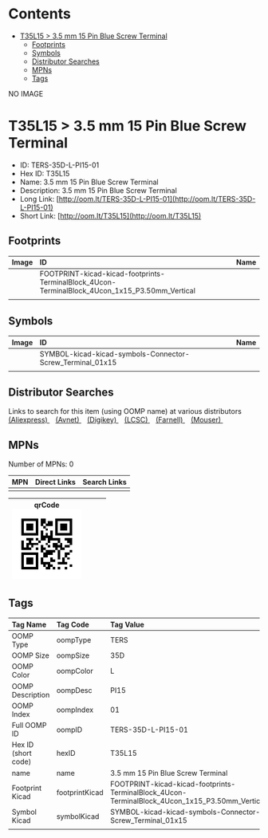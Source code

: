 



Contents
========

* [T35L15 > 3.5 mm 15 Pin Blue Screw Terminal](#t35l15--35-mm-15-pin-blue-screw-terminal)
	* [Footprints](#footprints)
	* [Symbols](#symbols)
	* [Distributor Searches](#distributor-searches)
	* [MPNs](#mpns)
	* [Tags](#tags)
  
NO IMAGE  
# T35L15 > 3.5 mm 15 Pin Blue Screw Terminal

- ID: TERS-35D-L-PI15-01
- Hex ID: T35L15
- Name: 3.5 mm 15 Pin Blue Screw Terminal
- Description: 3.5 mm 15 Pin Blue Screw Terminal
- Long Link: [http://oom.lt/TERS-35D-L-PI15-01](http://oom.lt/TERS-35D-L-PI15-01)
- Short Link: [http://oom.lt/T35L15](http://oom.lt/T35L15)

## Footprints
  

|Image|ID|Name|
| :--- | :--- | :--- |
||FOOTPRINT-kicad-kicad-footprints-TerminalBlock_4Ucon-TerminalBlock_4Ucon_1x15_P3.50mm_Vertical||
||||

## Symbols
  

|Image|ID|Name|
| :--- | :--- | :--- |
|![]()|SYMBOL-kicad-kicad-symbols-Connector-Screw_Terminal_01x15||
||||

## Distributor Searches
  
Links to search for this item (using OOMP name) at various distributors  
[(Aliexpress) ](https://www.aliexpress.com/wholesale?SearchText=11173.5+mm+15+Pin+Blue+Screw+Terminal)&nbsp;&nbsp;&nbsp;[(Avnet) ](https://www.avnet.com/shop/us/search/3.5+mm+15+Pin+Blue+Screw+Terminal)&nbsp;&nbsp;&nbsp;[(Digikey) ](https://www.digikey.co.uk/en/products/result?s=3.5+mm+15+Pin+Blue+Screw+Terminal)&nbsp;&nbsp;&nbsp;[(LCSC) ](https://www.lcsc.com/search?q=3.5+mm+15+Pin+Blue+Screw+Terminal)&nbsp;&nbsp;&nbsp;[(Farnell) ](https://uk.farnell.com/search?st=3.5+mm+15+Pin+Blue+Screw+Terminal)&nbsp;&nbsp;&nbsp;[(Mouser) ](https://www.mouser.com/c/?q=3.5+mm+15+Pin+Blue+Screw+Terminal)&nbsp;&nbsp;&nbsp;
## MPNs
  
Number of MPNs: 0  

|MPN|Direct Links|Search Links|
| :--- | :--- | :--- |
||||
  

|qrCode<br>[![](https://raw.githubusercontent.com/oomlout/oomlout_OOMP_parts_V2/main/TERS/35D/L/PI15/01/qrCode_140.png)](https://github.com/oomlout/oomlout_OOMP_parts_V2/tree/main/TERS/35D/L/PI15/01/qrCode.png)||||
| :---: | :---: | :---: | :---: |

## Tags
  

|Tag Name|Tag Code|Tag Value|
| :--- | :--- | :--- |
|OOMP Type|oompType|TERS|
|OOMP Size|oompSize|35D|
|OOMP Color|oompColor|L|
|OOMP Description|oompDesc|PI15|
|OOMP Index|oompIndex|01|
|Full OOMP ID|oompID|TERS-35D-L-PI15-01|
|Hex ID (short code)|hexID|T35L15|
|name|name|3.5 mm 15 Pin Blue Screw Terminal|
|Footprint Kicad|footprintKicad|FOOTPRINT-kicad-kicad-footprints-TerminalBlock_4Ucon-TerminalBlock_4Ucon_1x15_P3.50mm_Vertical|
|Symbol Kicad|symbolKicad|SYMBOL-kicad-kicad-symbols-Connector-Screw_Terminal_01x15|
||||
